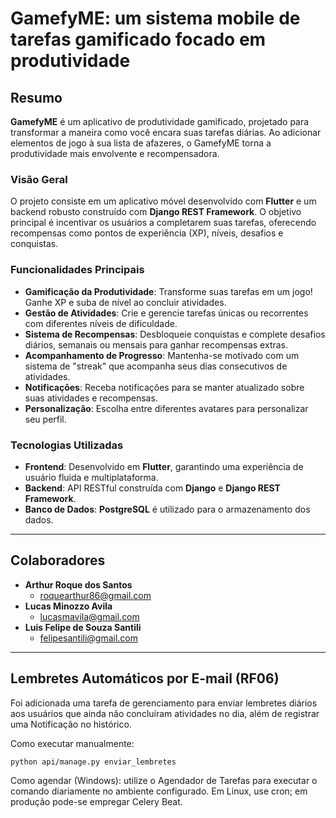 # GamefyME: um sistema mobile de tarefas gamificado focado em produtividade

## Resumo

**GamefyME** é um aplicativo de produtividade gamificado, projetado para transformar a maneira como você encara suas tarefas diárias. Ao adicionar elementos de jogo à sua lista de afazeres, o GamefyME torna a produtividade mais envolvente e recompensadora.

### Visão Geral

O projeto consiste em um aplicativo móvel desenvolvido com **Flutter** e um backend robusto construído com **Django REST Framework**. O objetivo principal é incentivar os usuários a completarem suas tarefas, oferecendo recompensas como pontos de experiência (XP), níveis, desafios e conquistas.

### Funcionalidades Principais

* **Gamificação da Produtividade**: Transforme suas tarefas em um jogo! Ganhe XP e suba de nível ao concluir atividades.
* **Gestão de Atividades**: Crie e gerencie tarefas únicas ou recorrentes com diferentes níveis de dificuldade.
* **Sistema de Recompensas**: Desbloqueie conquistas e complete desafios diários, semanais ou mensais para ganhar recompensas extras.
* **Acompanhamento de Progresso**: Mantenha-se motivado com um sistema de "streak" que acompanha seus dias consecutivos de atividades.
* **Notificações**: Receba notificações para se manter atualizado sobre suas atividades e recompensas.
* **Personalização**: Escolha entre diferentes avatares para personalizar seu perfil.

### Tecnologias Utilizadas

* **Frontend**: Desenvolvido em **Flutter**, garantindo uma experiência de usuário fluida e multiplataforma.
* **Backend**: API RESTful construída com **Django** e **Django REST Framework**.
* **Banco de Dados**: **PostgreSQL** é utilizado para o armazenamento dos dados.

---

## Colaboradores

-   **Arthur Roque dos Santos**
    -   [roquearthur86@gmail.com](mailto:roquearthur86@gmail.com)
-   **Lucas Minozzo Avila**
    -   [lucasmavila@gmail.com](mailto:lucasmavila@gmail.com)
-   **Luis Felipe de Souza Santili**
    -   [felipesantili@gmail.com](mailto:felipesantili@gmail.com)

---

## Lembretes Automáticos por E-mail (RF06)

Foi adicionada uma tarefa de gerenciamento para enviar lembretes diários aos usuários que ainda não concluíram atividades no dia, além de registrar uma Notificação no histórico.

Como executar manualmente:

```
python api/manage.py enviar_lembretes
```

Como agendar (Windows): utilize o Agendador de Tarefas para executar o comando diariamente no ambiente configurado. Em Linux, use cron; em produção pode-se empregar Celery Beat.